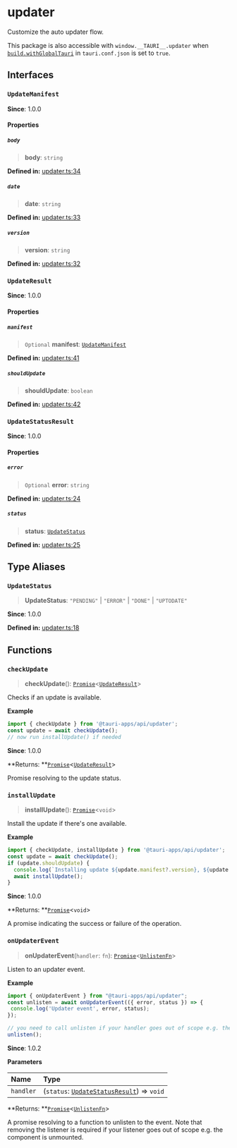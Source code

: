 # updater

Customize the auto updater flow.

This package is also accessible with `window.__TAURI__.updater` when [`build.withGlobalTauri`](https://tauri.app/v1/api/config/#buildconfig.withglobaltauri) in `tauri.conf.json` is set to `true`.

## Interfaces

### `UpdateManifest`

**Since**: 1.0.0

#### Properties

##### `body`

>  **body**: `string`

**Defined in:** [updater.ts:34](https://github.com/tauri-apps/tauri/blob/eaf0d71/tooling/api/src/updater.ts#L34)

##### `date`

>  **date**: `string`

**Defined in:** [updater.ts:33](https://github.com/tauri-apps/tauri/blob/eaf0d71/tooling/api/src/updater.ts#L33)

##### `version`

>  **version**: `string`

**Defined in:** [updater.ts:32](https://github.com/tauri-apps/tauri/blob/eaf0d71/tooling/api/src/updater.ts#L32)

### `UpdateResult`

**Since**: 1.0.0

#### Properties

##### `manifest`

> `Optional` **manifest**: [`UpdateManifest`](updater.md#updatemanifest)

**Defined in:** [updater.ts:41](https://github.com/tauri-apps/tauri/blob/eaf0d71/tooling/api/src/updater.ts#L41)

##### `shouldUpdate`

>  **shouldUpdate**: `boolean`

**Defined in:** [updater.ts:42](https://github.com/tauri-apps/tauri/blob/eaf0d71/tooling/api/src/updater.ts#L42)

### `UpdateStatusResult`

**Since**: 1.0.0

#### Properties

##### `error`

> `Optional` **error**: `string`

**Defined in:** [updater.ts:24](https://github.com/tauri-apps/tauri/blob/eaf0d71/tooling/api/src/updater.ts#L24)

##### `status`

>  **status**: [`UpdateStatus`](updater.md#updatestatus)

**Defined in:** [updater.ts:25](https://github.com/tauri-apps/tauri/blob/eaf0d71/tooling/api/src/updater.ts#L25)

## Type Aliases

### `UpdateStatus`

>  **UpdateStatus**: `"PENDING"` \| `"ERROR"` \| `"DONE"` \| `"UPTODATE"`

**Since**: 1.0.0

**Defined in:** [updater.ts:18](https://github.com/tauri-apps/tauri/blob/eaf0d71/tooling/api/src/updater.ts#L18)

## Functions

### `checkUpdate`

> **checkUpdate**(): [`Promise`]( https://developer.mozilla.org/en-US/docs/Web/JavaScript/Reference/Global_Objects/Promise )<[`UpdateResult`](updater.md#updateresult)\>

Checks if an update is available.

**Example**

```typescript
import { checkUpdate } from '@tauri-apps/api/updater';
const update = await checkUpdate();
// now run installUpdate() if needed
```

**Since**: 1.0.0

**Returns: **[`Promise`]( https://developer.mozilla.org/en-US/docs/Web/JavaScript/Reference/Global_Objects/Promise )<[`UpdateResult`](updater.md#updateresult)\>

Promise resolving to the update status.

### `installUpdate`

> **installUpdate**(): [`Promise`]( https://developer.mozilla.org/en-US/docs/Web/JavaScript/Reference/Global_Objects/Promise )<`void`\>

Install the update if there's one available.

**Example**

```typescript
import { checkUpdate, installUpdate } from '@tauri-apps/api/updater';
const update = await checkUpdate();
if (update.shouldUpdate) {
  console.log(`Installing update ${update.manifest?.version}, ${update.manifest?.date}, ${update.manifest.body}`);
  await installUpdate();
}
```

**Since**: 1.0.0

**Returns: **[`Promise`]( https://developer.mozilla.org/en-US/docs/Web/JavaScript/Reference/Global_Objects/Promise )<`void`\>

A promise indicating the success or failure of the operation.

### `onUpdaterEvent`

> **onUpdaterEvent**(`handler`: `fn`): [`Promise`]( https://developer.mozilla.org/en-US/docs/Web/JavaScript/Reference/Global_Objects/Promise )<[`UnlistenFn`](event.md#unlistenfn)\>

Listen to an updater event.

**Example**

```typescript
import { onUpdaterEvent } from "@tauri-apps/api/updater";
const unlisten = await onUpdaterEvent(({ error, status }) => {
 console.log('Updater event', error, status);
});

// you need to call unlisten if your handler goes out of scope e.g. the component is unmounted
unlisten();
```

**Since**: 1.0.2

**Parameters**

| Name | Type |
| :------ | :------ |
| `handler` | (`status`: [`UpdateStatusResult`](updater.md#updatestatusresult)) => `void` |

**Returns: **[`Promise`]( https://developer.mozilla.org/en-US/docs/Web/JavaScript/Reference/Global_Objects/Promise )<[`UnlistenFn`](event.md#unlistenfn)\>

A promise resolving to a function to unlisten to the event.
Note that removing the listener is required if your listener goes out of scope e.g. the component is unmounted.
